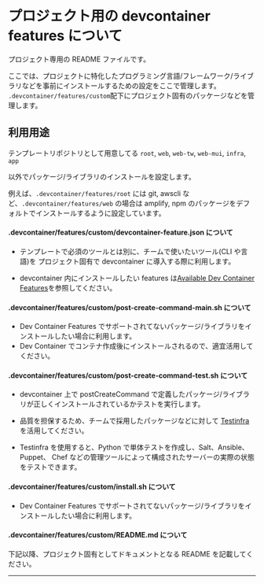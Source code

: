 # プロジェクト用の devcontainer features について

プロジェクト専用の README ファイルです。

ここでは、プロジェクトに特化したプログラミング言語/フレームワーク/ライブラリなどを事前にインストールするための設定をここで管理します。
`.devcontainer/features/custom`配下にプロジェクト固有のパッケージなどを管理します。

## 利用用途

テンプレートリポジトリとして用意してる
`root`, `web`, `web-tw`, `web-mui`, `infra`, `app`

以外でパッケージ/ライブラリのインストールを設定します。

例えば、`.devcontainer/features/root` には git, awscli など、`.devcontainer/features/web` の場合は amplify, npm のパッケージをデフォルトでインストールするように設定しています。

#### .devcontainer/features/custom/devcontainer-feature.json について

- テンプレートで必須のツールとは別に、チームで使いたいツール(CLI や言語)を プロジェクト固有で devcontainer に導入する際に利用します。

- devcontainer 内にインストールしたい features は[Available Dev Container Features](https://containers.dev/features)を参照してください。

#### .devcontainer/features/custom/post-create-command-main.sh について

- Dev Container Features でサポートされてないパッケージ/ライブラリをインストールしたい場合に利用します。
- Dev Container でコンテナ作成後にインストールされるので、適宜活用してください。

#### .devcontainer/features/custom/post-create-command-test.sh について

- devcontainer 上で postCreateCommand で定義したパッケージ/ライブラリが正しくインストールされているかテストを実行します。
- 品質を担保するため、チームで採用したパッケージなどに対して [Testinfra](https://testinfra.readthedocs.io/en/latest/) を活用してください。

- Testinfra を使用すると、Python で単体テストを作成し、Salt、Ansible、Puppet、 Chef などの管理ツールによって構成されたサーバーの実際の状態をテストできます。

#### .devcontainer/features/custom/install.sh について

- Dev Container Features でサポートされてないパッケージ/ライブラリをインストールしたい場合に利用します。

#### .devcontainer/features/custom/README.md について

下記以降、プロジェクト固有としてドキュメントとなる README を記載してください。

---
